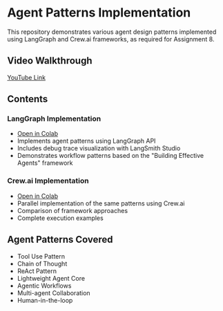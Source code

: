# Agent Patterns Implementation

This repository demonstrates various agent design patterns implemented using LangGraph and Crew.ai frameworks, as required for Assignment 8.

## Video Walkthrough

[YouTube Link](https://youtu.be/your-video-link)

## Contents

### LangGraph Implementation

- [Open in Colab](https://colab.research.google.com/github/pruthvik-sheth/CMPE-258-Deep-Learning/blob/main/Assignments/Assignment-8/notebooks/LangGraph_Agent_Patterns.ipynb)
- Implements agent patterns using LangGraph API
- Includes debug trace visualization with LangSmith Studio
- Demonstrates workflow patterns based on the "Building Effective Agents" framework

### Crew.ai Implementation

- [Open in Colab](https://colab.research.google.com/github/pruthvik-sheth/CMPE-258-Deep-Learning/blob/main/Assignments/Assignment-8/notebooks/CrewAI_Agent_Patterns.ipynb)
- Parallel implementation of the same patterns using Crew.ai
- Comparison of framework approaches
- Complete execution examples

## Agent Patterns Covered

- Tool Use Pattern
- Chain of Thought
- ReAct Pattern
- Lightweight Agent Core
- Agentic Workflows
- Multi-agent Collaboration
- Human-in-the-loop
